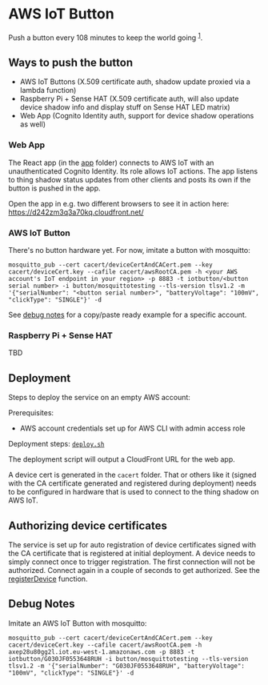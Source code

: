 # AWS IoT Button

Push a button every 108 minutes to keep the world going <sup>[1]</sup>.

## Ways to push the button
- AWS IoT Buttons (X.509 certificate auth, shadow update proxied via a lambda function)
- Raspberry Pi + Sense HAT (X.509 certificate auth, will also update device shadow info and display stuff on Sense HAT LED matrix)
- Web App (Cognito Identity auth, support for device shadow operations as well)

### Web App

The React app (in the [app](app) folder) connects to AWS IoT with an unauthenticated Cognito Identity. Its role allows IoT actions.
The app listens to thing shadow status updates from other clients and posts its own if the button is pushed in the app.

Open the app in e.g. two different browsers to see it in action here: https://d242zm3q3a70kq.cloudfront.net/

### AWS IoT Button

There's no button hardware yet. For now, imitate a button with mosquitto:

```
mosquitto_pub --cert cacert/deviceCertAndCACert.pem --key cacert/deviceCert.key --cafile cacert/awsRootCA.pem -h <your AWS account's IoT endpoint in your region> -p 8883 -t iotbutton/<button serial number> -i button/mosquittotesting --tls-version tlsv1.2 -m '{"serialNumber": "<button serial number>", "batteryVoltage": "100mV", "clickType": "SINGLE"}' -d
```

See [debug notes](#debug-notes) for a copy/paste ready example for a specific account.

### Raspberry Pi + Sense HAT

TBD

## Deployment

Steps to deploy the service on an empty AWS account:

Prerequisites:
- AWS account credentials set up for AWS CLI with admin access role

Deployment steps: [`deploy.sh`](deploy.sh)

The deployment script will output a CloudFront URL for the web app.

A device cert is generated in the `cacert` folder. That or others like it (signed with the CA certificate generated and registered during deployment) needs to be configured in hardware that is used to connect to the thing shadow on AWS IoT.

## Authorizing device certificates

The service is set up for auto registration of device certificates signed with the CA certificate that is registered at initial deployment. A device needs to simply connect once to trigger registration. The first connection will not be authorized. Connect again in a couple of seconds to get authorized. See the [registerDevice](button-service/registerDevice) function.

## Debug Notes

Imitate an AWS IoT Button with mosquitto:

```
mosquitto_pub --cert cacert/deviceCertAndCACert.pem --key cacert/deviceCert.key --cafile cacert/awsRootCA.pem -h axep28u80gg2l.iot.eu-west-1.amazonaws.com -p 8883 -t iotbutton/G030JF0553648RUH -i button/mosquittotesting --tls-version tlsv1.2 -m '{"serialNumber": "G030JF0553648RUH", "batteryVoltage": "100mV", "clickType": "SINGLE"}' -d
```

[1]: https://www.youtube.com/watch?v=T13QyYeMVP0
